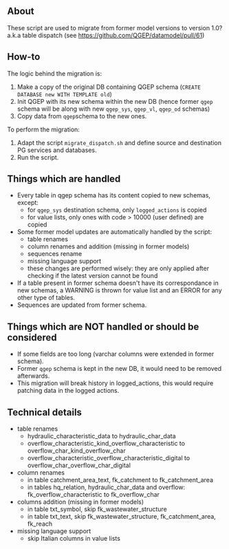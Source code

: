 
## About
These script are used to migrate from former model versions to version 1.0? a.k.a table dispatch (see https://github.com/QGEP/datamodel/pull/61)

## How-to
The logic behind the migration is:

1. Make a copy of the original DB containing QGEP schema (`CREATE DATABASE new WITH TEMPLATE old`)
2. Init QGEP with its new schema within the new DB (hence former `qgep` schema will be along with new `qgep_sys`, `qgep_vl`, `qgep_od` schemas)
3. Copy data from `qgep`schema to the new ones.

To perform the migration:

1. Adapt the script `migrate_dispatch.sh` and define source and destination PG services and databases.
2. Run the script.

## Things which are handled

* Every table in qgep schema has its content copied to new schemas, except:
  * for `qgep_sys` destination schema, only `logged_actions` is copied
  * for value lists, only ones with code > 10000 (user defined) are copied
* Some former model updates are automatically handled by the script:
  * table renames
  * column renames and addition (missing in former models)
  * sequences rename
  * missing language support
  * these changes are performed wisely: they are only applied after checking if the latest version cannot be found
* If a table present in former schema doesn't have its correspondance in new schemas, a WARNING is thrown for value list and an ERROR for any other type of tables.
* Sequences are updated from former schema.

## Things which are **NOT** handled or should be considered
* If some fields are too long (varchar columns were extended in former schema).
* Former `qgep` schema is kept in the new DB, it would need to be removed afterwards.
* This migration will break history in logged_actions, this would require patching data in the logged actions.

## Technical details
* table renames
  * hydraulic_characteristic_data to hydraulic_char_data
  * overflow_characteristic_kind_overflow_characteristic to overflow_char_kind_overflow_char
  * overflow_characteristic_overflow_characteristic_digital to overflow_char_overflow_char_digital
* column renames
  * in table catchment_area_text, fk_catchment to fk_catchment_area
  * in tables hq_relation, hydraulic_char_data and overflow: fk_overflow_characteristic to fk_overflow_char
* columns addition (missing in former models)
  * in table txt_symbol, skip fk_wastewater_structure
  * in table txt_text, skip fk_wastewater_structure, fk_catchment_area, fk_reach
* missing language support
  * skip Italian columns in value lists
